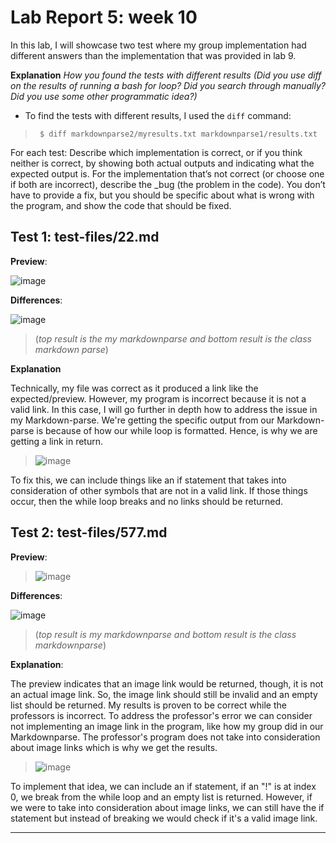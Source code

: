 # Lab Report 5: week 10

In this lab, I will showcase two test where my group implementation had different answers than the implementation that was provided in lab 9.

**Explanation**
*How you found the tests with different results (Did you use diff on the results of running a bash for loop? Did you search through manually? Did you use some other programmatic idea?)*
- To find the tests with different results, I used the `diff` command: 
> ` $ diff markdownparse2/myresults.txt markdownparse1/results.txt`


For each test:
Describe which implementation is correct, or if you think neither is correct, by showing both actual outputs and indicating what the expected output is.
For the implementation that’s not correct (or choose one if both are incorrect), describe the _bug (the problem in the code). You don’t have to provide a fix, but you should be specific about what is wrong with the program, and show the code that should be fixed.


## Test 1: test-files/22.md

**Preview**:

![image](https://user-images.githubusercontent.com/97707886/157983911-f1b515cf-618c-48ee-829c-c40f1819eb63.png)

**Differences**:

![image](https://user-images.githubusercontent.com/97707886/157990540-201f2dd6-9e45-479f-8fce-23004eeff759.png)
> (*top result is the my markdownparse and bottom result is the class markdown parse*)

**Explanation**

Technically, my file was correct as it produced a link like the expected/preview. However, my program is incorrect because it is not a valid link. In this case, I will go further in depth how to address the issue in my Markdown-parse. We're getting the specific output from our Markdown-parse is because of how our while loop is formatted. Hence, is why we are getting a link in return. 
> ![image](https://user-images.githubusercontent.com/97707886/157987594-461b0796-5896-4491-97cc-d3c5de2f2be0.png)

To fix this, we can include things like an if statement that takes into consideration of other symbols that are not in a valid link. If those things occur, then the while loop breaks and no links should be returned.

## Test 2: test-files/577.md

**Preview**:
>![image](https://user-images.githubusercontent.com/97707886/157989627-e2bddc37-7794-49f7-a9bb-1a513960f228.png)

**Differences**:

![image](https://user-images.githubusercontent.com/97707886/157989350-7bb827db-fa7b-4087-ac89-74ae3ca8b03e.png)
> (*top result is my markdownparse and bottom result is the class markdownparse*)

**Explanation**:

The preview indicates that an image link would be returned, though, it is not an actual image link. So, the image link should still be invalid and an empty list 
should be returned. My results is proven to be correct while the professors is incorrect. To address the professor's error we can consider not implementing an image link in the program, like how my group did in our Markdownparse. The professor's program does not take into consideration about image links which is why we get the results.

> ![image](https://user-images.githubusercontent.com/97707886/157993580-5edd0be2-1c5a-4107-b5a8-aa326652c7d7.png)

To implement that idea, we can include an if statement, if an "!" is at index 0, we break from the while loop and an empty list is returned. However, if we were to take into consideration about image links, we can still have the if statement but instead of breaking we would check if it's a valid image link. 


________


